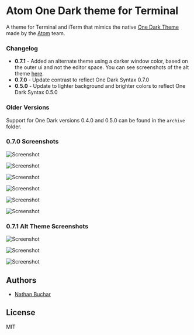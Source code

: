 # Atom One Dark theme for Terminal
A theme for Terminal and iTerm that mimics the native [One Dark Theme](https://atom.io/themes/one-dark-syntax) made by the [Atom](http://atom.io) team.



### Changelog
- **0.7.1** - Added an alternate theme using a darker window color, based on the outer ui and not the editor space. You can see screenshots of the alt theme [here](#070-alt-screenshots).
- **0.7.0** - Update contrast to reflect One Dark Syntax 0.7.0
- **0.5.0** - Update to lighter background and brighter colors to reflect One Dark Syntax 0.5.0



### Older Versions
Support for One Dark versions 0.4.0 and 0.5.0 can be found in the `archive` folder.



### 0.7.0 Screenshots

![Screenshot](https://raw.githubusercontent.com/nathanbuchar/one-dark-terminal/master/screenshots/one-dark-1.png)

![Screenshot](https://raw.githubusercontent.com/nathanbuchar/one-dark-terminal/master/screenshots/one-dark-2.png)

![Screenshot](https://raw.githubusercontent.com/nathanbuchar/one-dark-terminal/master/screenshots/one-dark-3.png)

![Screenshot](https://raw.githubusercontent.com/nathanbuchar/one-dark-terminal/master/screenshots/one-dark-4.png)

![Screenshot](https://raw.githubusercontent.com/nathanbuchar/one-dark-terminal/master/screenshots/one-dark-5.png)

![Screenshot](https://raw.githubusercontent.com/nathanbuchar/one-dark-terminal/master/screenshots/one-dark-6.png)



### 0.7.1 Alt Theme Screenshots

![Screenshot](https://raw.githubusercontent.com/nathanbuchar/one-dark-terminal/master/screenshots/one-dark-alt-1.png)

![Screenshot](https://raw.githubusercontent.com/nathanbuchar/one-dark-terminal/master/screenshots/one-dark-alt-2.png)

![Screenshot](https://raw.githubusercontent.com/nathanbuchar/one-dark-terminal/master/screenshots/one-dark-alt-3.png)



## Authors
* [Nathan Buchar](mailto:hello@nathanbuchar.com)



## License
MIT

